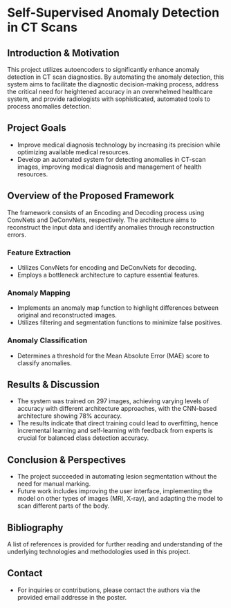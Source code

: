 # Self-Supervised Anomaly Detection in CT Scans

## Introduction & Motivation
This project utilizes autoencoders to significantly enhance anomaly detection in CT scan diagnostics. By automating the anomaly detection, this system aims to facilitate the diagnostic decision-making process, address the critical need for heightened accuracy in an overwhelmed healthcare system, and provide radiologists with sophisticated, automated tools to process anomalies detection.

## Project Goals
- Improve medical diagnosis technology by increasing its precision while optimizing available medical resources.
- Develop an automated system for detecting anomalies in CT-scan images, improving medical diagnosis and management of health resources.

## Overview of the Proposed Framework
The framework consists of an Encoding and Decoding process using ConvNets and DeConvNets, respectively. The architecture aims to reconstruct the input data and identify anomalies through reconstruction errors.

### Feature Extraction
- Utilizes ConvNets for encoding and DeConvNets for decoding.
- Employs a bottleneck architecture to capture essential features.

### Anomaly Mapping
- Implements an anomaly map function to highlight differences between original and reconstructed images.
- Utilizes filtering and segmentation functions to minimize false positives.

### Anomaly Classification
- Determines a threshold for the Mean Absolute Error (MAE) score to classify anomalies.

## Results & Discussion
- The system was trained on 297 images, achieving varying levels of accuracy with different architecture approaches, with the CNN-based architecture showing 78% accuracy.
- The results indicate that direct training could lead to overfitting, hence incremental learning and self-learning with feedback from experts is crucial for balanced class detection accuracy.

## Conclusion & Perspectives
- The project succeeded in automating lesion segmentation without the need for manual marking.
- Future work includes improving the user interface, implementing the model on other types of images (MRI, X-ray), and adapting the model to scan different parts of the body.

## Bibliography
A list of references is provided for further reading and understanding of the underlying technologies and methodologies used in this project.

## Contact
- For inquiries or contributions, please contact the authors via the provided email addresse in the poster.
